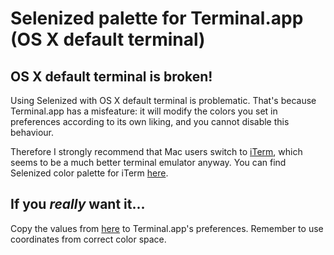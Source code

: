 Selenized palette for Terminal.app (OS X default terminal)
==========================================================

OS X default terminal is broken!
--------------------------------

Using Selenized with OS X default terminal is problematic. That's because
Terminal.app has a misfeature: it will modify the colors you set in preferences
according to its own liking, and you cannot disable this behaviour.

Therefore I strongly recommend that Mac users switch to
[iTerm](http://www.iterm2.com/), which seems to be a much better terminal
emulator anyway. You can find Selenized color palette for iTerm
[here](../iterm/).



If you _really_ want it...
--------------------------

Copy the values from [here](../../the-values.md) to Terminal.app's preferences.
Remember to use coordinates from correct color space.

